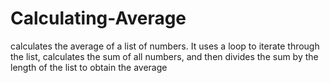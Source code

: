 # Calculating-Average
calculates the average of a list of numbers. It uses a loop to iterate through the list, calculates the sum of all numbers, and then divides the sum by the length of the list to obtain the average
